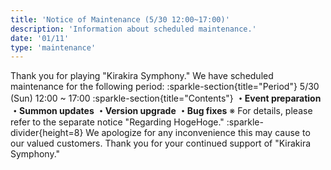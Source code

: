 ```yaml
---
title: 'Notice of Maintenance (5/30 12:00~17:00)'
description: 'Information about scheduled maintenance.'
date: '01/11'
type: 'maintenance'
---
```

Thank you for playing "Kirakira Symphony."
We have scheduled maintenance for the following period:
:sparkle-section{title="Period"}
5/30 (Sun) 12:00 ~ 17:00
:sparkle-section{title="Contents"}
**・Event preparation**
**・Summon updates**
**・Version upgrade**
**・Bug fixes**
※ For details, please refer to the separate notice "Regarding HogeHoge."
:sparkle-divider{height=8}
We apologize for any inconvenience this may cause to our valued customers.
Thank you for your continued support of "Kirakira Symphony."